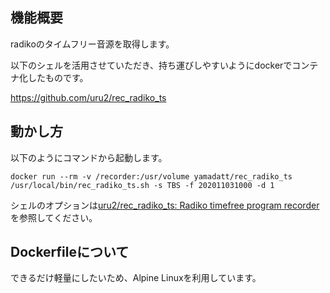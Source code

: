 ## 機能概要

radikoのタイムフリー音源を取得します。

以下のシェルを活用させていただき、持ち運びしやすいようにdockerでコンテナ化したものです。

https://github.com/uru2/rec_radiko_ts



## 動かし方

以下のようにコマンドから起動します。

```
docker run --rm -v /recorder:/usr/volume yamadatt/rec_radiko_ts /usr/local/bin/rec_radiko_ts.sh -s TBS -f 202011031000 -d 1
```

シェルのオプションは[uru2/rec\_radiko\_ts: Radiko timefree program recorder](https://github.com/uru2/rec_radiko_ts)を参照してください。

## Dockerfileについて

できるだけ軽量にしたいため、Alpine Linuxを利用しています。





